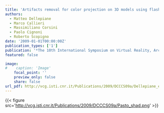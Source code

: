 ```yaml
---
title: 'Artifacts removal for color projection on 3D models using flash light'
authors:
  - Matteo Dellepiane
  - Marco Callieri
  - Massimiliano Corsini
  - Paolo Cignoni
  - Roberto Scopigno
date: '2009-01-01T00:00:00Z'
publication_types: ['1']
publication: '*The 10th International Symposium on Virtual Reality, Archaeology and Cultural Heritage VAST (2009)*'
featured: false

image:
#    caption: 'Image'
    focal_point: ''
    preview_only: false
    share: false
url_pdf: http://vcg.isti.cnr.it/Publications/2009/DCCCS09a/Dellepiane_et_al_Artifacts_removal.pdf
---
```

{{< figure src='http://vcg.isti.cnr.it/Publications/2009/DCCCS09a/Pasto_shad.png' >}}
